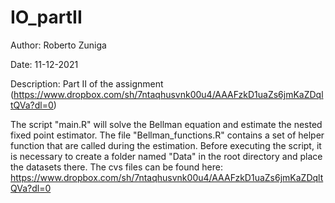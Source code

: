 # IO_partII
Author: Roberto Zuniga

Date: 11-12-2021

Description: Part II of the assignment (https://www.dropbox.com/sh/7ntaqhusvnk00u4/AAAFzkD1uaZs6jmKaZDqltQVa?dl=0)

The script "main.R" will solve the Bellman equation and estimate the nested fixed point estimator. 
The file "Bellman_functions.R" contains a set of helper function that are called during the estimation.
Before executing the script, it is necessary to create a folder named "Data" in the root directory and place the datasets there. The cvs files can be found here: 
https://www.dropbox.com/sh/7ntaqhusvnk00u4/AAAFzkD1uaZs6jmKaZDqltQVa?dl=0



